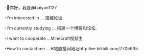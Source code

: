 -👋你好，我是@baiyan1127

-I'm interested in ... 搭建论坛

-I'm currently studying ... 搭建一个博客和论坛.

-I want to cooperate ️...Minecraft视频主

-How to contact me ... B站直播间地址http:live.bilibili.com/7705935.


<!---
Baiyan1127/baiyan1127 is a special repository because its "README.md" (this file) appears in your GitHub profile.

You can click the preview link to see your changes.
--->
